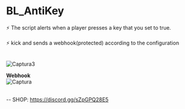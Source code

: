 # BL_AntiKey
⚡ The script alerts when a player presses a key that you set to true. <br><br>
⚡ kick and sends a webhook(protected) according to the configuration<br><br><br>
![Captura3](https://user-images.githubusercontent.com/22733633/153656218-2a61a054-677e-4665-8d52-ed903add751b.PNG)

**Webhook**<br>
![Captura](https://user-images.githubusercontent.com/22733633/153655671-58588be6-0fd8-4ca0-b061-de373fb8f730.PNG) <br><br>

-- SHOP:  https://discord.gg/sZpGPQ28E5
